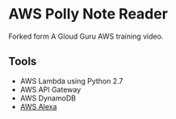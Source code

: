 # AWS Polly Note Reader

Forked form A Gloud Guru AWS training video.

## Tools

* AWS Lambda using Python 2.7
* AWS API Gateway
* AWS DynamoDB
* [AWS Alexa]([https://developer.amazon.com/alexa)